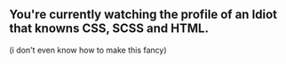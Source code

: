 ## You're currently watching the profile of an Idiot that knowns CSS, SCSS and HTML.
(i don't even know how to make this fancy)
